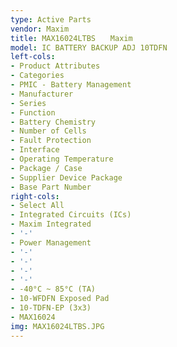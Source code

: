 ```yaml
---
type: Active Parts
vendor: Maxim
title: MAX16024LTBS　　Maxim
model: IC BATTERY BACKUP ADJ 10TDFN
left-cols:
- Product Attributes
- Categories
- PMIC - Battery Management
- Manufacturer
- Series
- Function
- Battery Chemistry
- Number of Cells
- Fault Protection
- Interface
- Operating Temperature
- Package / Case
- Supplier Device Package
- Base Part Number
right-cols:
- Select All
- Integrated Circuits (ICs)
- Maxim Integrated
- '-'
- Power Management
- '-'
- '-'
- '-'
- '-'
- -40°C ~ 85°C (TA)
- 10-WFDFN Exposed Pad
- 10-TDFN-EP (3x3)
- MAX16024
img: MAX16024LTBS.JPG
---
```

